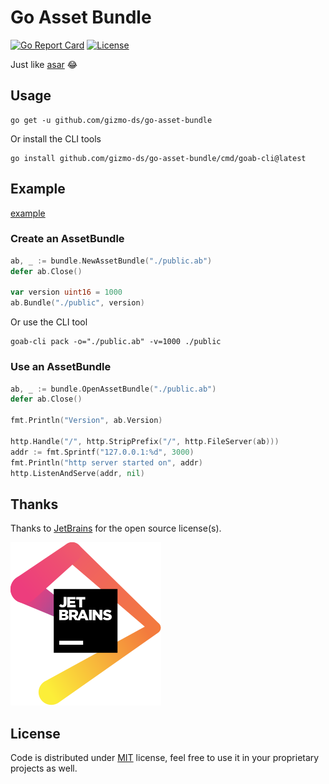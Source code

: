 # Go Asset Bundle

[![Go Report Card](https://goreportcard.com/badge/github.com/gizmo-ds/go-asset-bundle?style=flat-square)](https://goreportcard.com/report/github.com/gizmo-ds/go-asset-bundle)
[![License](https://img.shields.io/github/license/gizmo-ds/go-asset-bundle?style=flat-square)](./LICENSE)

Just like [asar](https://github.com/electron/asar) 😂

## Usage

```shell
go get -u github.com/gizmo-ds/go-asset-bundle
```

Or install the CLI tools

```shell
go install github.com/gizmo-ds/go-asset-bundle/cmd/goab-cli@latest
```

## Example

[example](example/main.go)

### Create an AssetBundle

```go
ab, _ := bundle.NewAssetBundle("./public.ab")
defer ab.Close()

var version uint16 = 1000
ab.Bundle("./public", version)
```

Or use the CLI tool

```shell
goab-cli pack -o="./public.ab" -v=1000 ./public
```

### Use an AssetBundle

```go
ab, _ := bundle.OpenAssetBundle("./public.ab")
defer ab.Close()

fmt.Println("Version", ab.Version)

http.Handle("/", http.StripPrefix("/", http.FileServer(ab)))
addr := fmt.Sprintf("127.0.0.1:%d", 3000)
fmt.Println("http server started on", addr)
http.ListenAndServe(addr, nil)
```

## Thanks

Thanks to [JetBrains](https://jb.gg/OpenSource) for the open source license(s).

[![JetBrains Logo](https://raw.githubusercontent.com/project-vrcat/VRChatConfigurationEditor/main/images/jetbrains.svg)](https://jb.gg/OpenSource)

## License

Code is distributed under [MIT](./LICENSE) license, feel free to use it in your proprietary projects as well.
